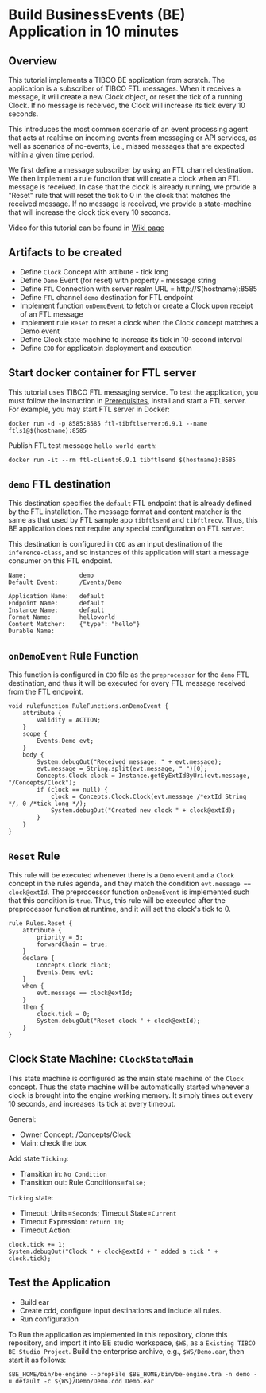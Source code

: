 # Build BusinessEvents (BE) Application in 10 minutes

## Overview

This tutorial implements a TIBCO BE application from scratch.  The application is a subscriber of TIBCO FTL messages.  When it receives a message, it will create a new Clock object, or reset the tick of a running Clock.  If no message is received, the Clock will increase its tick every 10 seconds. 

This introduces the most common scenario of an event processing agent that acts at realtime on incoming events from messaging or API services, as well as scenarios of no-events, i.e., missed messages that are expected within a given time period.

We first define a message subscriber by using an FTL channel destination.  We then implement a rule function that will create a clock when an FTL message is received.  In case that the clock is already running, we provide a "Reset" rule that will reset the tick to 0 in the clock that matches the received message.  If no message is received, we provide a state-machine that will increase the clock tick every 10 seconds.

Video for this tutorial can be found in [Wiki page](https://github.com/learn-tibco-cep/tutorials/wiki/Get-Started)

## Artifacts to be created

* Define `Clock` Concept with attibute - tick long
* Define `Demo` Event (for reset) with property - message string
* Define `FTL` Connection with server realm URL = http://$(hostname):8585
* Define `FTL` channel `demo` destination for FTL endpoint
* Implement function `onDemoEvent` to fetch or create a Clock upon receipt of an FTL message
* Implement rule `Reset` to reset a clock when the Clock concept matches a Demo event
* Define Clock state machine to increase its tick in 10-second interval
* Define `CDD` for applicatoin deployment and execution

## Start docker container for FTL server

This tutorial uses TIBCO FTL messaging service.  To test the application, you must follow the instruction in [Prerequisites](https://github.com/learn-tibco-cep/tutorials/wiki/Prerequisites), install and start a FTL server.  For example, you may start FTL server in Docker:

```
docker run -d -p 8585:8585 ftl-tibftlserver:6.9.1 --name ftls1@$(hostname):8585
```

Publish FTL test message `hello world earth`:

```
docker run -it --rm ftl-client:6.9.1 tibftlsend $(hostname):8585
```

## `demo` FTL destination

This destination specifies the `default` FTL endpoint that is already defined by the FTL installation.  The message format and content matcher is the same as that used by FTL sample app `tibftlsend` and `tibftlrecv`.  Thus, this BE application does not require any special configuration on FTL server.

This destination is configured in `CDD` as an input destination of the `inference-class`, and so instances of this application will start a message consumer on this FTL endpoint.

```
Name:               demo
Default Event:      /Events/Demo

Application Name:   default
Endpoint Name:      default
Instance Name:      default
Format Name:        helloworld
Content Matcher:    {"type": "hello"}
Durable Name:       
```

## `onDemoEvent` Rule Function

This function is configured in `CDD` file as the `preprocessor` for the `demo` FTL destination, and thus it will be executed for every FTL message received from the FTL endpoint.

```
void rulefunction RuleFunctions.onDemoEvent {
    attribute {
        validity = ACTION;
    }
    scope {
        Events.Demo evt;
    }
    body {
        System.debugOut("Received message: " + evt.message);
        evt.message = String.split(evt.message, " ")[0];
        Concepts.Clock clock = Instance.getByExtIdByUri(evt.message, "/Concepts/Clock");
        if (clock == null) {
            clock = Concepts.Clock.Clock(evt.message /*extId String */, 0 /*tick long */);
            System.debugOut("Created new clock " + clock@extId);
        }
    }
}
```

## `Reset` Rule

This rule will be executed whenever there is a `Demo` event and a `Clock` concept in the rules agenda, and they match the condition `evt.message == clock@extId`.  The preprocessor function `onDemoEvent` is implemented such that this condition is `true`.  Thus, this rule will be executed after the preprocessor function at runtime, and it will set the clock's tick to 0.

```
rule Rules.Reset {
    attribute {
        priority = 5;
        forwardChain = true;
    }
    declare {
        Concepts.Clock clock;
        Events.Demo evt;
    }
    when {
        evt.message == clock@extId;
    }
    then {
        clock.tick = 0;
        System.debugOut("Reset clock " + clock@extId);
    }
}
```

## Clock State Machine: `ClockStateMain`

This state machine is configured as the main state machine of the `Clock` concept.  Thus the state machine will be automatically started whenever a clock is brought into the engine working memory. It simply times out every 10 seconds, and increases its tick at every timeout.

General: 
* Owner Concept: /Concepts/Clock
* Main: check the box

Add state `Ticking`:
* Transition in: `No Condition`
* Transition out: Rule Conditions=`false;`

`Ticking` state:
* Timeout: Units=`Seconds`; Timeout State=`Current`
* Timeout Expression: `return 10;`
* Timeout Action:
```
clock.tick += 1;
System.debugOut("Clock " + clock@extId + " added a tick " + clock.tick);
```

## Test the Application

* Build ear
* Create cdd, configure input destinations and include all rules.
* Run configuration

To Run the application as implemented in this repository, clone this repository, and import it into BE studio workspace, `$WS`, as a `Existing TIBCO BE Studio Project`.  Build the enterprise archive, e.g., `$WS/Demo.ear`, then start it as follows:

```
$BE_HOME/bin/be-engine --propFile $BE_HOME/bin/be-engine.tra -n demo -u default -c ${WS}/Demo/Demo.cdd Demo.ear
```
